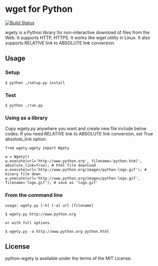 # wget for Python
[![Build Status](https://travis-ci.org/jongha/python-wgety.png?branch=master)](https://travis-ci.org/jongha/python-wgety)

wgety is a Python library for non-interactive download of files from the Web. It supports HTTP, HTTPS. It works like wget utility in Linux. It also supports RELATIVE link to ABSOLUTE link conversion.

## Usage

### Setup

    $ python ./setup.py install

### Test

    $ python ./run.py
    
### Using as a library

Copy wgety.py anywhere you want and create new file include below codes. If you need RELATIVE link to ABSOLUTE link conversion, set True absolute_link option.

    from wgety.wgety import Wgety

    w = Wgety()
    w.execute(url='http://www.python.org', filename='python.html', absolute_link=True); # html file download
    w.execute(url='http://www.python.org/images/python-logo.gif'); # binary file down
    w.execute(url='http://www.python.org/images/python-logo.gif', filename='logo.gif'); # save as 'logo.gif'

### From the command line

    usage: wgety.py [-h] [-a] url [filename]

    $ wgety.py http://www.python.org
    
    or with full options.
    
    $ wgety.py -a http://www.python.org python.html
    
## License

python-wgety is available under the terms of the MIT License.
